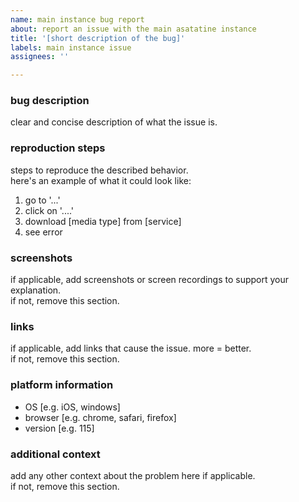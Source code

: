 ```yaml
---
name: main instance bug report
about: report an issue with the main asatatine instance
title: '[short description of the bug]'
labels: main instance issue
assignees: ''

---
```


### bug description
clear and concise description of what the issue is.

### reproduction steps
steps to reproduce the described behavior.  
here's an example of what it could look like:
1. go to '...'
2. click on '....'
3. download [media type] from [service]
4. see error

### screenshots
if applicable, add screenshots or screen recordings to support your explanation.  
if not, remove this section.

### links
if applicable, add links that cause the issue. more = better.  
if not, remove this section.

### platform information
- OS [e.g. iOS, windows]
- browser [e.g. chrome, safari, firefox]
- version [e.g. 115]

### additional context
add any other context about the problem here if applicable.  
if not, remove this section.

